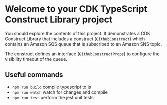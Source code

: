 # Welcome to your CDK TypeScript Construct Library project

You should explore the contents of this project. It demonstrates a CDK Construct Library that includes a construct (`GithubConstruct`)
which contains an Amazon SQS queue that is subscribed to an Amazon SNS topic.

The construct defines an interface (`GithubConstructProps`) to configure the visibility timeout of the queue.

## Useful commands

* `npm run build`   compile typescript to js
* `npm run watch`   watch for changes and compile
* `npm run test`    perform the jest unit tests